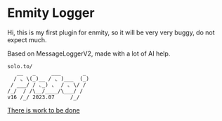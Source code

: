 # Enmity Logger
Hi, this is my first plugin for enmity, so it will be very very buggy, do not expect much.

Based on MessageLoggerV2, made with a lot of AI help.

```
solo.to/
   __   _     ___       _ 
  / ⌞ \(_)__ / ⌞ )___  (_)
 / ___/ / ⌞_) ⌞  / ⌞ \/ / 
/_/  / /\__/____/\___/ /                         
v16 /_/ 2023.07     /_/
```
[There is work to be done](https://solo.to/pieboi)
